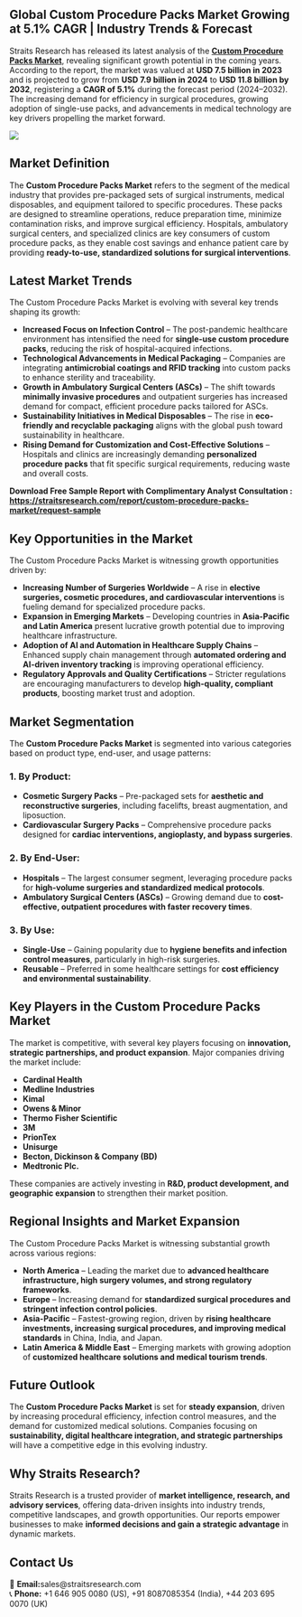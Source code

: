 <h2>Global Custom Procedure Packs Market Growing at 5.1% CAGR | Industry Trends &amp; Forecast</h2>
<p>Straits Research has released its latest analysis of the <strong><a href="https://straitsresearch.com/report/custom-procedure-packs-market">Custom Procedure Packs Market</a></strong>, revealing significant growth potential in the coming years. According to the report, the market was valued at <strong>USD 7.5 billion in 2023</strong> and is projected to grow from <strong>USD 7.9 billion in 2024</strong> to <strong>USD 11.8 billion by 2032</strong>, registering a <strong>CAGR of 5.1%</strong> during the forecast period (2024&ndash;2032). The increasing demand for efficiency in surgical procedures, growing adoption of single-use packs, and advancements in medical technology are key drivers propelling the market forward.</p>
<img src="https://straitshealthcare.weebly.com/uploads/1/5/2/3/152353908/1_orig.png">
<h2><strong>Market Definition</strong></h2>
<p>The <strong>Custom Procedure Packs Market</strong> refers to the segment of the medical industry that provides pre-packaged sets of surgical instruments, medical disposables, and equipment tailored to specific procedures. These packs are designed to streamline operations, reduce preparation time, minimize contamination risks, and improve surgical efficiency. Hospitals, ambulatory surgical centers, and specialized clinics are key consumers of custom procedure packs, as they enable cost savings and enhance patient care by providing <strong>ready-to-use, standardized solutions for surgical interventions</strong>.</p>
<h2><strong>Latest Market Trends</strong></h2>
<p>The Custom Procedure Packs Market is evolving with several key trends shaping its growth:</p>
<ul>
<li><strong>Increased Focus on Infection Control</strong> &ndash; The post-pandemic healthcare environment has intensified the need for <strong>single-use custom procedure packs</strong>, reducing the risk of hospital-acquired infections.</li>
<li><strong>Technological Advancements in Medical Packaging</strong> &ndash; Companies are integrating <strong>antimicrobial coatings and RFID tracking</strong> into custom packs to enhance sterility and traceability.</li>
<li><strong>Growth in Ambulatory Surgical Centers (ASCs)</strong> &ndash; The shift towards <strong>minimally invasive procedures</strong> and outpatient surgeries has increased demand for compact, efficient procedure packs tailored for ASCs.</li>
<li><strong>Sustainability Initiatives in Medical Disposables</strong> &ndash; The rise in <strong>eco-friendly and recyclable packaging</strong> aligns with the global push toward sustainability in healthcare.</li>
<li><strong>Rising Demand for Customization and Cost-Effective Solutions</strong> &ndash; Hospitals and clinics are increasingly demanding <strong>personalized procedure packs</strong> that fit specific surgical requirements, reducing waste and overall costs.</li>
</ul>
<p><strong>Download Free Sample Report with&nbsp;Complimentary Analyst Consultation : <a href="https://straitsresearch.com/report/custom-procedure-packs-market/request-sample">https://straitsresearch.com/report/custom-procedure-packs-market/request-sample</a><br /></strong></p>
<h2><strong>Key Opportunities in the Market</strong></h2>
<p>The Custom Procedure Packs Market is witnessing growth opportunities driven by:</p>
<ul>
<li><strong>Increasing Number of Surgeries Worldwide</strong> &ndash; A rise in <strong>elective surgeries, cosmetic procedures, and cardiovascular interventions</strong> is fueling demand for specialized procedure packs.</li>
<li><strong>Expansion in Emerging Markets</strong> &ndash; Developing countries in <strong>Asia-Pacific and Latin America</strong> present lucrative growth potential due to improving healthcare infrastructure.</li>
<li><strong>Adoption of AI and Automation in Healthcare Supply Chains</strong> &ndash; Enhanced supply chain management through <strong>automated ordering and AI-driven inventory tracking</strong> is improving operational efficiency.</li>
<li><strong>Regulatory Approvals and Quality Certifications</strong> &ndash; Stricter regulations are encouraging manufacturers to develop <strong>high-quality, compliant products</strong>, boosting market trust and adoption.</li>
</ul>
<h2><strong>Market Segmentation</strong></h2>
<p>The <strong>Custom Procedure Packs Market</strong> is segmented into various categories based on product type, end-user, and usage patterns:</p>
<h3><strong>1. By Product:</strong></h3>
<ul>
<li><strong>Cosmetic Surgery Packs</strong> &ndash; Pre-packaged sets for <strong>aesthetic and reconstructive surgeries</strong>, including facelifts, breast augmentation, and liposuction.</li>
<li><strong>Cardiovascular Surgery Packs</strong> &ndash; Comprehensive procedure packs designed for <strong>cardiac interventions, angioplasty, and bypass surgeries</strong>.</li>
</ul>
<h3><strong>2. By End-User:</strong></h3>
<ul>
<li><strong>Hospitals</strong> &ndash; The largest consumer segment, leveraging procedure packs for <strong>high-volume surgeries and standardized medical protocols</strong>.</li>
<li><strong>Ambulatory Surgical Centers (ASCs)</strong> &ndash; Growing demand due to <strong>cost-effective, outpatient procedures with faster recovery times</strong>.</li>
</ul>
<h3><strong>3. By Use:</strong></h3>
<ul>
<li><strong>Single-Use</strong> &ndash; Gaining popularity due to <strong>hygiene benefits and infection control measures</strong>, particularly in high-risk surgeries.</li>
<li><strong>Reusable</strong> &ndash; Preferred in some healthcare settings for <strong>cost efficiency and environmental sustainability</strong>.</li>
</ul>
<h2><strong>Key Players in the Custom Procedure Packs Market</strong></h2>
<p>The market is competitive, with several key players focusing on <strong>innovation, strategic partnerships, and product expansion</strong>. Major companies driving the market include:</p>
<ul>
<li><strong>Cardinal Health</strong></li>
<li><strong>Medline Industries</strong></li>
<li><strong>Kimal</strong></li>
<li><strong>Owens &amp; Minor</strong></li>
<li><strong>Thermo Fisher Scientific</strong></li>
<li><strong>3M</strong></li>
<li><strong>PrionTex</strong></li>
<li><strong>Unisurge</strong></li>
<li><strong>Becton, Dickinson &amp; Company (BD)</strong></li>
<li><strong>Medtronic Plc.</strong></li>
</ul>
<p>These companies are actively investing in <strong>R&amp;D, product development, and geographic expansion</strong> to strengthen their market position.</p>
<h2><strong>Regional Insights and Market Expansion</strong></h2>
<p>The Custom Procedure Packs Market is witnessing substantial growth across various regions:</p>
<ul>
<li><strong>North America</strong> &ndash; Leading the market due to <strong>advanced healthcare infrastructure, high surgery volumes, and strong regulatory frameworks</strong>.</li>
<li><strong>Europe</strong> &ndash; Increasing demand for <strong>standardized surgical procedures and stringent infection control policies</strong>.</li>
<li><strong>Asia-Pacific</strong> &ndash; Fastest-growing region, driven by <strong>rising healthcare investments, increasing surgical procedures, and improving medical standards</strong> in China, India, and Japan.</li>
<li><strong>Latin America &amp; Middle East</strong> &ndash; Emerging markets with growing adoption of <strong>customized healthcare solutions and medical tourism trends</strong>.</li>
</ul>
<h2><strong>Future Outlook</strong></h2>
<p>The <strong>Custom Procedure Packs Market</strong> is set for <strong>steady expansion</strong>, driven by increasing procedural efficiency, infection control measures, and the demand for customized medical solutions. Companies focusing on <strong>sustainability, digital healthcare integration, and strategic partnerships</strong> will have a competitive edge in this evolving industry.</p>
<h2><strong>Why Straits Research?</strong></h2>
<p>Straits Research is a trusted provider of <strong>market intelligence, research, and advisory services</strong>, offering data-driven insights into industry trends, competitive landscapes, and growth opportunities. Our reports empower businesses to make <strong>informed decisions and gain a strategic advantage</strong> in dynamic markets.</p>
<h2><strong>Contact Us</strong></h2>
<p>📧 <strong>Email:</strong><a rel="">sales@straitsresearch.com</a><br />📞 <strong>Phone:</strong> +1 646 905 0080 (US), +91 8087085354 (India), +44 203 695 0070 (UK)</p>
